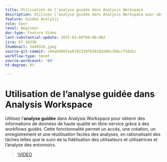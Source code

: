 ```yaml
---
title: Utilisation de l’analyse guidée dans Analysis Workspace
description: Utilisez l’analyse guidée dans Analysis Workspace pour obtenir en libre-service des informations de haute qualité sur les données par le biais de workflows guidés.
feature: Guided Analysis
role: User
level: Beginner
doc-type: Feature Video
last-substantial-update: 2025-03-04T00:00:00Z
jira: KT-16330
thumbnail: 3449320.jpeg
source-git-commit: c64a6d08fea9782339f939102e0dc3b6ccf56d1c
workflow-type: tm+mt
source-wordcount: '60'
ht-degree: 0%

---
```


# Utilisation de l’analyse guidée dans Analysis Workspace

Utilisez l’**analyse guidée** dans Analysis Workspace pour obtenir des informations de données de haute qualité en libre-service grâce à des workflows guidés. Cette fonctionnalité permet un accès, une création, un enregistrement et une réutilisation faciles des analyses, en rationalisant des tâches telles que le suivi de la fidélisation des utilisateurs et utilisatrices et l’analyse des entonnoirs.

>[!VIDEO](https://video.tv.adobe.com/v/3449320/?learn=on)
